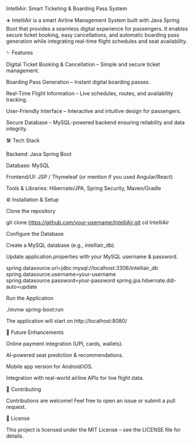 IntelliAir: Smart Ticketing & Boarding Pass System

✈️ IntelliAir is a smart Airline Management System built with Java Spring Boot that provides a seamless digital experience for passengers. It enables secure ticket booking, easy cancellations, and automatic boarding pass generation while integrating real-time flight schedules and seat availability.

✨ Features

Digital Ticket Booking & Cancellation – Simple and secure ticket management.

Boarding Pass Generation – Instant digital boarding passes.

Real-Time Flight Information – Live schedules, routes, and availability tracking.

User-Friendly Interface – Interactive and intuitive design for passengers.

Secure Database – MySQL-powered backend ensuring reliability and data integrity.

🛠️ Tech Stack

Backend: Java Spring Boot

Database: MySQL

Frontend/UI: JSP / Thymeleaf (or mention if you used Angular/React)

Tools & Libraries: Hibernate/JPA, Spring Security, Maven/Gradle

⚙️ Installation & Setup

Clone the repository

git clone https://github.com/your-username/IntelliAir.git
cd IntelliAir


Configure the Database

Create a MySQL database (e.g., intelliair_db).

Update application.properties with your MySQL username & password.

spring.datasource.url=jdbc:mysql://localhost:3306/intelliair_db
spring.datasource.username=your-username
spring.datasource.password=your-password
spring.jpa.hibernate.ddl-auto=update


Run the Application

./mvnw spring-boot:run


The application will start on http://localhost:8080/

🚀 Future Enhancements

Online payment integration (UPI, cards, wallets).

AI-powered seat prediction & recommendations.

Mobile app version for Android/iOS.

Integration with real-world airline APIs for live flight data.

🤝 Contributing

Contributions are welcome! Feel free to open an issue or submit a pull request.

📄 License

This project is licensed under the MIT License – see the LICENSE
 file for details.
